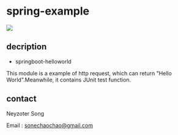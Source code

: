 # spring-example

![](https://img.shields.io/badge/license-MIT-000000.svg)

## decription

* springboot-helloworld

This module is a example of http request, which can return "Hello World".Meanwhile, it contains JUnit test function.

## contact

Neyzoter Song

Email : sonechaochao@gmail.com

